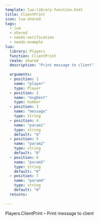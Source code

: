 ```yaml
---
template: lua-library-function.html
title: ClientPrint
icon: lua-shared
tags:
  - lua
  - shared
  - needs-verification
  - needs-example
lua:
  library: Players
  function: ClientPrint
  realm: shared
  description: "Print message to client"
  
  arguments:
  - position: 1
    name: "player"
    type: Player
  - position: 2
    name: "msgDest"
    type: number
  - position: 3
    name: "message"
    type: string
  - position: 4
    name: "param1"
    type: string
    default: "0"
  - position: 5
    name: "param2"
    type: string
    default: "0"
  - position: 6
    name: "param3"
    type: string
    default: "0"
  - position: 7
    name: "param4"
    type: string
    default: "0"
  returns:
    
---
```


<div class="lua__search__keywords">
Players.ClientPrint &#x2013; Print message to client
</div>
